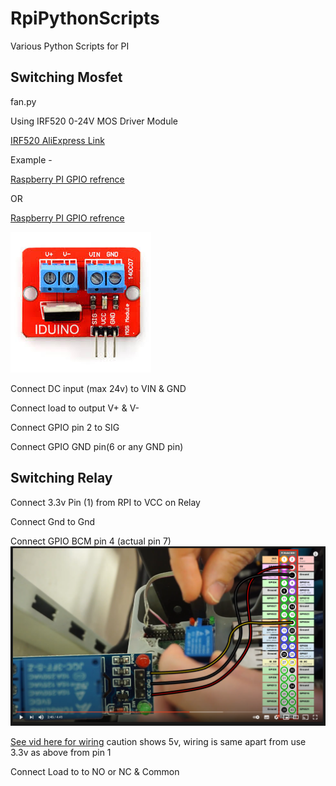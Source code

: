 # RpiPythonScripts
Various Python Scripts for PI

## Switching Mosfet
fan.py

Using IRF520 0-24V MOS Driver Module 

[IRF520 AliExpress Link](https://www.aliexpress.com/item/32790603826.html?spm=a2g0s.9042311.0.0.27424c4dygk8ae) 

Example - 

[Raspberry PI GPIO refrence](https://pinout.xyz/)

OR

[Raspberry PI GPIO refrence](https://osoyoo.com/2017/06/26/introduction-of-raspberry-pi-gpio/)


![alt text](https://github.com/sajrashid/RpiPythonScripts/blob/main/images/irf520.jfif "IRF520")

Connect  DC input (max 24v)  to VIN & GND

Connect load to output V+ & V-

Connect GPIO pin 2 to SIG

Connect GPIO GND pin(6 or any GND pin)

## Switching Relay

Connect 3.3v Pin (1) from RPI to VCC on Relay

Connect Gnd to Gnd

Connect GPIO BCM pin 4 (actual pin 7)
![alt text](https://github.com/sajrashid/RpiPythonScripts/blob/main/images/relaywiring.PNG "Relay Wiring")

[See vid here for wiring](http://www.youtube.com/watch?v=p7wmzAzDX-Q&t=2m44s)  caution shows 5v, wiring is same apart from use 3.3v as above from pin 1

Connect Load to to NO or NC & Common









